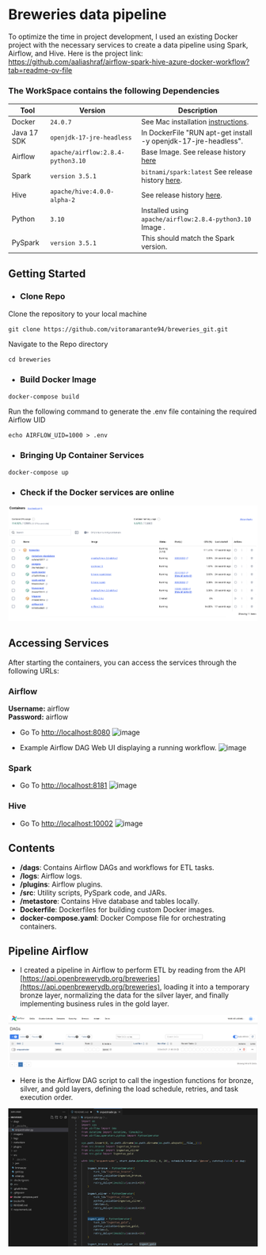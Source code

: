 # Breweries data pipeline
To optimize the time in project development, I used an existing Docker project with the necessary services to create a data pipeline using Spark, Airflow, and Hive. Here is the project link: https://github.com/aaliashraf/airflow-spark-hive-azure-docker-workflow?tab=readme-ov-file

### The WorkSpace contains the following Dependencies


| Tool | Version | Description |
| -----| ------- | -------- |
| Docker | `24.0.7` | See Mac installation [instructions](https://docs.docker.com/desktop/install/windows-install/).
| Java 17 SDK | `openjdk-17-jre-headless` | In DockerFile "RUN apt-get install -y openjdk-17-jre-headless".
| Airflow | `apache/airflow:2.8.4-python3.10` | Base Image. See release history [here](https://hub.docker.com/layers/apache/hive/4.0.0-alpha-2/images/sha256-69e482fdcebb9e07610943b610baea996c941bb36814cf233769b8a4db41f9c1?context=explore)
| Spark | `version 3.5.1` | `bitnami/spark:latest` See release history [here](https://hub.docker.com/r/bitnami/spark).
| Hive | `apache/hive:4.0.0-alpha-2` | See release history [here](https://hub.docker.com/layers/apache/hive/4.0.0-alpha-2/images/sha256-69e482fdcebb9e07610943b610baea996c941bb36814cf233769b8a4db41f9c1?context=explore).
| Python | `3.10` | Installed using `apache/airflow:2.8.4-python3.10` Image .
| PySpark | `version 3.5.1` | This should match the Spark version.

## Getting Started

- ### Clone Repo
  
Clone the repository to your local machine
``` shell
git clone https://github.com/vitoramarante94/breweries_git.git
```

Navigate to the Repo directory
``` shell
cd breweries
```

- ### Build Docker Image

``` shell
docker-compose build
```
Run the following command to generate the .env file containing the required Airflow UID 

``` shell
echo AIRFLOW_UID=1000 > .env
```

- ### Bringing Up Container Services

``` shell
docker-compose up
```

- ### Check if the Docker services are online
![image](https://github.com/vitoramarante94/breweries_git/blob/main/imagens/docker_services.png)

## Accessing Services

After starting the containers, you can access the services through the following URLs:

### Airflow
**Username:** airflow  
**Password:** airflow
- Go To [http://localhost:8080](http://localhost:8080)
![image](https://github.com/aaliashraf/airflow-spark-hive-azure-docker-workflow/assets/56219554/a79ca824-72c7-4dfa-aca6-41186e0e3553)


- Example Airflow DAG Web UI displaying a running workflow.
![image](https://github.com/aaliashraf/airflow-spark-hive-azure-docker-workflow/assets/56219554/3fc69ff7-8c24-452f-b920-79d6c963755f)







### Spark

- Go To [http://localhost:8181](http://localhost:8181)
![image](https://github.com/aaliashraf/airflow-spark-hive-azure-docker-workflow/assets/56219554/b3790ed2-d478-469f-b70c-b8628bd93c01)




### Hive

- Go To [http://localhost:10002](http://localhost:10002)
![image](https://github.com/aaliashraf/airflow-spark-hive-azure-docker-workflow/assets/56219554/09401f86-10bd-4b12-b438-dfd43d3c9701)


## Contents

- **/dags**: Contains Airflow DAGs and workflows for ETL tasks.
- **/logs**: Airflow logs.
- **/plugins**: Airflow plugins.
- **/src**: Utility scripts, PySpark code, and JARs.
- **/metastore**: Contains Hive database and tables locally.
- **Dockerfile**: Dockerfiles for building custom Docker images.
- **docker-compose.yaml**: Docker Compose file for orchestrating containers.


## Pipeline Airflow

- I created a pipeline in Airflow to perform ETL by reading from the API [https://api.openbrewerydb.org/breweries](https://api.openbrewerydb.org/breweries), loading it into a temporary bronze layer, normalizing the data for the silver layer, and finally implementing business rules in the gold layer.

![image](https://github.com/vitoramarante94/breweries_git/blob/main/imagens/airflow_orquestrador_dag.png)

- Here is the Airflow DAG script to call the ingestion functions for bronze, silver, and gold layers, defining the load schedule, retries, and task execution order.

![image](https://github.com/vitoramarante94/breweries_git/blob/main/imagens/dag_orquestrador_script.png)

